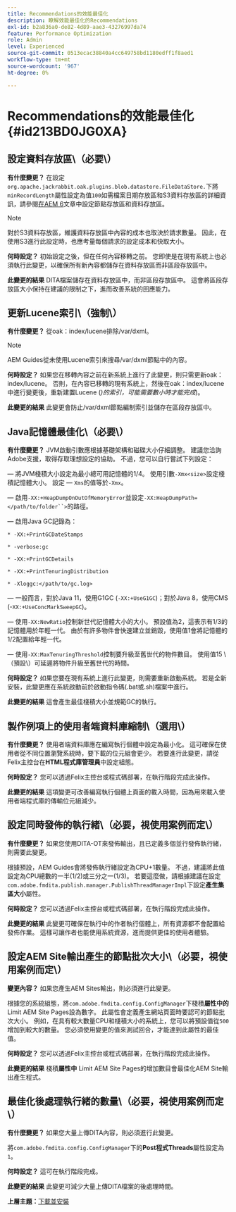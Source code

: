 ```yaml
---
title: Recommendations的效能最佳化
description: 瞭解效能最佳化的Recommendations
exl-id: b2a836a0-de82-4d89-aae3-43276997da74
feature: Performance Optimization
role: Admin
level: Experienced
source-git-commit: 0513ecac38840a4cc649758bd1180edff1f8aed1
workflow-type: tm+mt
source-wordcount: '967'
ht-degree: 0%

---
```


# Recommendations的效能最佳化 {#id213BD0JG0XA}

## 設定資料存放區\（必要\）

**有什麼變更？**
在設定`org.apache.jackrabbit.oak.plugins.blob.datastore.FileDataStore.`下將`minRecordLength`屬性設定為值`100`如需檔案日期存放區和S3資料存放區的詳細資訊，請參閱[在AEM 6](https://helpx.adobe.com/experience-manager/6-5/sites/deploying/using/data-store-config.html)文章中設定節點存放區和資料存放區。

>[!NOTE]
>
> 對於S3資料存放區，維護資料存放區中內容的成本也取決於請求數量。 因此，在使用S3進行此設定時，也應考量每個請求的設定成本和快取大小。

**何時設定？**
初始設定之後，但在任何內容移轉之前。 您即使是在現有系統上也必須執行此變更，以確保所有新內容都儲存在資料存放區而非區段存放區中。

**此變更的結果**
DITA檔案儲存在資料存放區中，而非區段存放區中。 這會將區段存放區大小保持在建議的限制之下，進而改善系統的回應能力。

## 更新Lucene索引\（強制\）

**有什麼變更？**
從oak：index/lucene排除/var/dxml。

>[!NOTE]
>
> AEM Guides從未使用Lucene索引來搜尋/var/dxml節點中的內容。

**何時設定？**
如果您在移轉內容之前在新系統上進行了此變更，則只需更新oak：index/lucene。 否則，在內容已移轉的現有系統上，然後在oak：index/lucene中進行變更後，重新建置Lucene \(*)的索引，可能需要數小時才能完成*\)。

**此變更的結果**
此變更會防止/var/dxml節點編制索引並儲存在區段存放區中。

## Java記憶體最佳化\（必要\）

**有什麼變更？**
JVM啟動引數應根據基礎架構和磁碟大小仔細調整。 建議您洽詢Adobe支援，取得存取理想設定的協助。 不過，您可以自行嘗試下列設定：

 — 將JVM棧積大小設定為最小總可用記憶體的1/4。 使用引數`-Xmx<size>`設定棧積記憶體大小。 設定 — `Xms`的值等於`-Xmx`。

 — 啟用`-XX:+HeapDumpOnOutOfMemoryError`並設定`-XX:HeapDumpPath=</path/to/folder``>`的路徑。

 — 啟用Java GC記錄為：

`* -XX:+PrintGCDateStamps`

`* -verbose:gc`

`* -XX:+PrintGCDetails`

`* -XX:+PrintTenuringDistribution`

`* -Xloggc:</path/to/gc.log>`

 — 一般而言，對於Java 11，使用G1GC \(`-XX:+UseG1GC`\)；對於Java 8，使用CMS \(-`XX:+UseConcMarkSweepGC`\)。

 — 使用`-XX:NewRatio`控制新世代記憶體大小的大小。 預設值為2，這表示有1/3的記憶體用於年輕一代。 由於有許多物件會快速建立並銷毀，使用值1會將記憶體的1/2配置給年輕一代。

 — 使用`-XX:MaxTenuringThreshold`控制要升級至舊世代的物件數目。 使用值15 \（預設\）可延遲將物件升級至舊世代的時間。

**何時設定？**
如果您要在現有系統上進行此變更，則需要重新啟動系統。 若是全新安裝，此變更應在系統啟動前於啟動指令碼\(.bat或.sh\)檔案中進行。

**此變更的結果**
這會產生最佳棧積大小並規範GC的執行。

## 製作例項上的使用者端資料庫縮制\（選用\）

**有什麼變更？**
使用者端資料庫應在編寫執行個體中設定為最小化。 這可確保在使用者從不同位置瀏覽系統時，要下載的位元組會更少。 若要進行此變更，請從Felix主控台在**HTML程式庫管理員**&#x200B;中設定組態。

**何時設定？**
您可以透過Felix主控台或程式碼部署，在執行階段完成此操作。

**此變更的結果**
這項變更可改善編寫執行個體上頁面的載入時間，因為用來載入使用者端程式庫的傳輸位元組減少。

## 設定同時發佈的執行緒\（必要，視使用案例而定\）

**有什麼變更？**
如果您使用DITA-OT來發佈輸出，且已定義多個並行發佈執行緒，則需要此變更。

根據預設，AEM Guides會將發佈執行緒設定為CPU+1數量。 不過，建議將此值設定為CPU總數的一半\(1/2\)或三分之一\(1/3\)。 若要這麼做，請根據建議在設定`com.adobe.fmdita.publish.manager.PublishThreadManagerImpl`下設定&#x200B;**產生集區大小**&#x200B;屬性。

**何時設定？**
您可以透過Felix主控台或程式碼部署，在執行階段完成此操作。

**此變更的結果**
此變更可確保在執行中的作者執行個體上，所有資源都不會配置給發佈作業。 這樣可讓作者也能使用系統資源，進而提供更佳的使用者體驗。

## 設定AEM Site輸出產生的節點批次大小\（必要，視使用案例而定\）

**變更內容？**
如果您產生AEM Sites輸出，則必須進行此變更。

根據您的系統組態，將`com.adobe.fmdita.config.ConfigManager`下棧積&#x200B;**屬性中的** Limit AEM Site Pages設為數字。 此屬性會定義產生網站頁面時要認可的節點批次大小。 例如，在具有較大數量CPU和棧積大小的系統上，您可以將預設值從`500`增加到較大的數量。 您必須使用變更的值來測試回合，才能達到此屬性的最佳值。

**何時設定？**
您可以透過Felix主控台或程式碼部署，在執行階段完成此操作。

**此變更的結果**
棧積**屬性中** Limit AEM Site Pages的增加數目會最佳化AEM Site輸出產生程式。

## 最佳化後處理執行緒的數量\（必要，視使用案例而定\）

**有什麼變更？**
如果您大量上傳DITA內容，則必須進行此變更。

將`com.adobe.fmdita.config.ConfigManager`下的&#x200B;**Post程式Threads**&#x200B;屬性設定為`1`。

**何時設定？**
這可在執行階段完成。

**此變更的結果**
此變更可減少大量上傳DITA檔案的後處理時間。

**上層主題：**[&#x200B;下載並安裝](download-install.md)
